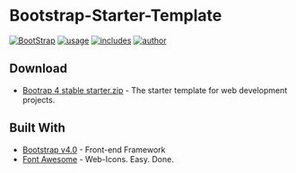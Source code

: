 # Bootstrap-Starter-Template
[![BootStrap](https://img.shields.io/badge/Bootstrap%20Template-Download-orange.svg)](https://github.com/krupeshanadkat/Bootstrap-starter-template)
[![usage](https://img.shields.io/badge/Usage-Offline-green.svg)](https://github.com/krupeshanadkat/Bootstrap-starter-template)
[![includes](https://img.shields.io/badge/Includes-Font%20Awesome-blue.svg)](https://fontawesome.com/)
[![author](https://img.shields.io/badge/Author-Krupesh%20Anadkat-red.svg)](https://github.com/krupeshanadkat)



## Download
* [Bootrap 4 stable starter.zip](https://github.com/krupeshanadkat/Bootstrap-starter-template/blob/master/Bootrap%204%20stable%20starter.zip?raw=true) - The starter template for web development projects.




## Built With

* [Bootstrap v4.0](https://getbootstrap.com/) - Front-end Framework
* [Font Awesome](https://fontawesome.com/) - Web-Icons. Easy. Done.



##
